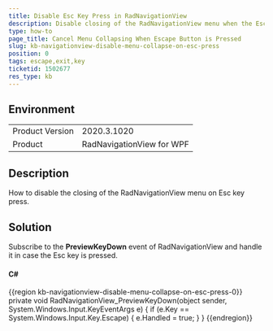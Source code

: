 ```yaml
---
title: Disable Esc Key Press in RadNavigationView
description: Disable closing of the RadNavigationView menu when the Esc key is pressed. 
type: how-to
page_title: Cancel Menu Collapsing When Escape Button is Pressed
slug: kb-navigationview-disable-menu-collapse-on-esc-press
position: 0
tags: escape,exit,key
ticketid: 1502677
res_type: kb
---
```


## Environment
<table>
	<tbody>
		<tr>
			<td>Product Version</td>
			<td>2020.3.1020</td>
		</tr>
		<tr>
			<td>Product</td>
			<td>RadNavigationView for WPF</td>
		</tr>
	</tbody>
</table>

## Description

How to disable the closing of the RadNavigationView menu on Esc key press.

## Solution

Subscribe to the __PreviewKeyDown__ event of RadNavigationView and handle it in case the Esc key is pressed.

#### __C#__
{{region kb-navigationview-disable-menu-collapse-on-esc-press-0}}
	private void RadNavigationView_PreviewKeyDown(object sender, System.Windows.Input.KeyEventArgs e)
	{
		if (e.Key == System.Windows.Input.Key.Escape)
		{
			e.Handled = true;
		}
	}
{{endregion}}